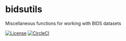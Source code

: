 # bidsutils
Miscellaneous functions for working with BIDS datasets

[![License](https://img.shields.io/badge/License-Apache%202.0-blue.svg)](https://opensource.org/licenses/Apache-2.0)
[![CircleCI](https://circleci.com/gh/FIU-Neuro/bidsutils.svg?style=shield)](https://circleci.com/gh/FIU-Neuro/bidsutils/tree/master)
